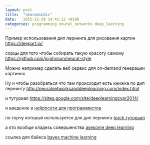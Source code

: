 ```yaml
---
layout: post
title:  "neuromindic"
date:   2015-12-29 14:41:12 +0100
categories: programming neural_networks deep_learning
---
```

Пример использования дип лернинга для рисования картин
https://deepart.io/

сорцы для того чтобы собирать такую красоту самому
https://github.com/jcjohnson/neural-style

Можно например сделать веб сервис для on-demand генерации картинок

Ну и чтобы разобраться что там происходит есть книжка по дип лернингу
http://neuralnetworksanddeeplearning.com/index.html

и тутуриал
https://sites.google.com/site/deeplearningcvpr2014/

и введение в [нейросети для программистов](http://www.cs.nyu.edu/~yann/talks/lecun-ranzato-icml2013.pdf)

по торчу который используется для дип лернинга [torch туторьял](http://code.madbits.com/wiki/doku.php)

а єто вообще кладезь совершенства [asesome deep learning](https://github.com/mungobungo/awesome-deep-learning)

ссылка для байеса
[bayes machine learning](https://www.metacademy.org/roadmaps/rgrosse/bayesian_machine_learning)
